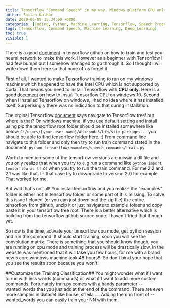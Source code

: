 ```yaml
---
title: Tensorflow "Command Speech" in my way. Windows platform CPU only
author: Shilan Kalhor
date: 2020-06-09 15:34:00 +0800
categories: [Coding, Python, Machine_Learning, Tensorflow, Speech Processing]
tags: [Tensorflow, Command Speech, Machine Learning, Deep_Learning]
toc: true
visible: 1
---
```


There is a good [document](https://github.com/tensorflow/docs/blob/master/site/en/r1/tutorials/sequences/audio_recognition.md) in tensorflow github on how to train and test you neural network to make this work. However as a beginner with Tensorflow I had few bumps but I somehow managed to go through it. So I thought I will write down them here so that none of us forget it.

First of all, I wanted to make Tensorflow training to run on my windows machine which happened to have the Intel CPU which is not supported by Cuda.
That means you need to install Tensorflow with **CPU only.** Here is a good [document](https://medium.com/@teavanist/install-tensorflow-cpu-on-windows-10-4acbec6a71b7) on how to install Tensorflow CPU on windows 10.
Second when I installed Tensorflow on windows, I had no idea where it has installed itself. Surperisingly there was no indication to that during installation. 

The orginal Tensorflow [document](https://github.com/tensorflow/docs/blob/master/site/en/r1/tutorials/sequences/audio_recognition.md) says navigate to Tensorflow tree! but where is that?
On windows machine, if you use default setting and install using pip the tensorflow root folder should be installed somewhere like below:
`C:/users/[your-user-name]/Anaconda3/Lib/site-packages...` you should be able to find tensorflow folder here. :)
From command line navigate to this folder and only then try to run train command stated in the document.
`python tensorflow/examples/speech_commands/train.py`

Worth to mention some of the tensorflow versions are missin a dll file and you only realize that when you try to e.g run
a command like `python import tensorflow as tf` or when you try to run the train command.
For me 2.2 and 2.1 was like that. In that case try to downgrade to version 2.0 for example. That worked for me.

But wait that's not all! You install tensorflow and you realize the "examples" folder is either not in tensorflow folder or some part of it is missing.
To solve this issue I cloned (or you can just download the zip file) the entire tensorflow from github, unzip it or just navigate to example folder and copy paste it in your tensorflow tree root. 
There is a better alternative which is building from the tensorflow github source code. I haven't tried that though yet.

So now is the time, activate your tensorflow cpu mode, get python session and run the command. It should start training, soon you will see the convolution matrix. 
There is something that you should know though, you are running on cpu mode and training process will be drastically slow.
In the website was mentioned that it will take you few hours, for me with a brand new 5 core windows machine took 48 hours!!!
So don't bind your hope that you see the results soon because you won't!

##Customize the Training Classification##
You might wonder what if I want to run with less words (commands) or what if I want to add more custom commands.
Fortunately train.py comes with a handy parameter --wanted_words that you just add at the end of the command. There are even more samples in dataset like house, sheila .... Adding them in front of --wanted_words you can easily train your NN with them.
